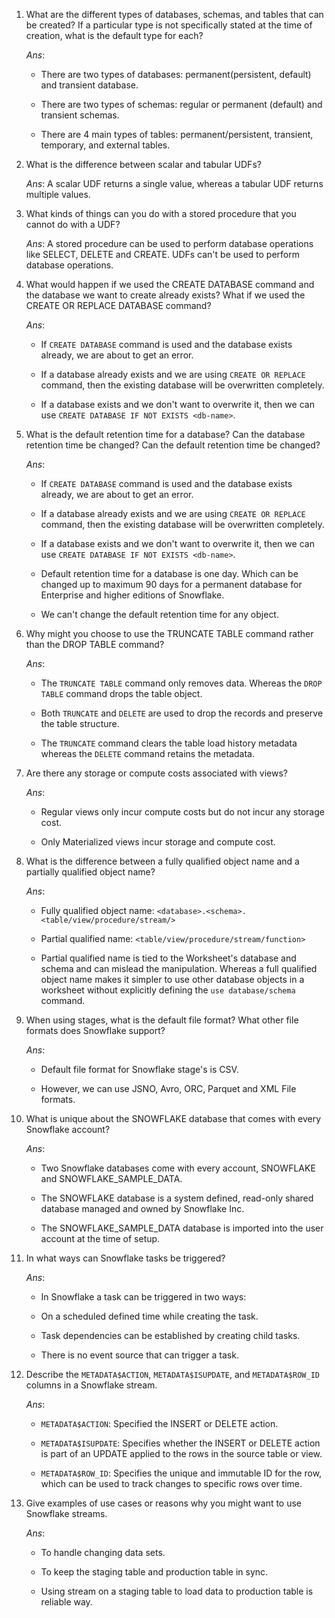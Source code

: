 1. What are the different types of databases, schemas, and tables that can be created? If a particular type is not specifically stated at the time of creation, what is the default type for each?

   _Ans_:

   - There are two types of databases: permanent(persistent, default) and transient database.

   - There are two types of schemas: regular or permanent (default) and transient schemas.

   - There are 4 main types of tables: permanent/persistent, transient, temporary, and external tables.

2. What is the difference between scalar and tabular UDFs?

   _Ans_: A scalar UDF returns a single value, whereas a tabular UDF returns multiple values.

3. What kinds of things can you do with a stored procedure that you cannot do with a UDF?

   _Ans_: A stored procedure can be used to perform database operations like SELECT, DELETE and CREATE. UDFs can't be used to perform database operations.

4. What would happen if we used the CREATE DATABASE command and the database we want to create already exists? What if we used the CREATE OR REPLACE DATABASE command?

   _Ans_:

   - If `CREATE DATABASE` command is used and the database exists already, we are about to get an error.

   - If a database already exists and we are using `CREATE OR REPLACE` command, then the existing database will be overwritten completely.

   - If a database exists and we don't want to overwrite it, then we can use `CREATE DATABASE IF NOT EXISTS <db-name>`.

5. What is the default retention time for a database? Can the database retention time be changed? Can the default retention time be changed?

   _Ans_:
   - If `CREATE DATABASE` command is used and the database exists already, we are about to get an error.

   - If a database already exists and we are using `CREATE OR REPLACE` command, then the existing database will be overwritten completely.

   - If a database exists and we don't want to overwrite it, then we can use `CREATE DATABASE IF NOT EXISTS <db-name>`.

   - Default retention time for a database is one day. Which can be changed up to maximum 90 days for a permanent database for Enterprise and higher editions of Snowflake.

   - We can't change the default retention time for any object.
   
6. Why might you choose to use the TRUNCATE TABLE command rather than the DROP TABLE command?

   _Ans_: 

   - The `TRUNCATE TABLE` command only removes data. Whereas the `DROP TABLE` command drops the table object.

   - Both `TRUNCATE` and `DELETE` are used to drop the records and preserve the table structure.

   - The `TRUNCATE` command clears the table load history metadata whereas the `DELETE` command retains the metadata.


7. Are there any storage or compute costs associated with views?

   _Ans_:

      - Regular views only incur compute costs but do not incur any storage cost.

      - Only Materialized views incur storage and compute cost.


8. What is the difference between a fully qualified object name and a partially qualified object name?

   _Ans_:

   - Fully qualified object name: `<database>.<schema>.<table/view/procedure/stream/>`

   - Partial qualified name: `<table/view/procedure/stream/function>`

   - Partial qualified name is tied to the Worksheet's database and schema and can mislead the manipulation. Whereas a full qualified object name makes it simpler to use other database objects in a worksheet without explicitly defining the `use database/schema` command.

9. When using stages, what is the default file format? What other file formats does Snowflake support?

   _Ans_:

   - Default file format for Snowflake stage's is CSV.

   - However, we can use JSNO, Avro, ORC, Parquet and XML File formats.

10. What is unique about the SNOWFLAKE database that comes with every Snowflake account?

      _Ans_:

      - Two Snowflake databases come with every account, SNOWFLAKE and SNOWFLAKE_SAMPLE_DATA.

      - The SNOWFLAKE database is a system defined, read-only shared database managed and owned by Snowflake Inc.

      - The SNOWFLAKE_SAMPLE_DATA database is imported into the user account at the time of setup.
   
11. In what ways can Snowflake tasks be triggered?

      _Ans_:

      - In Snowflake a task can be triggered in two ways: 

      - On a scheduled defined time while creating the task.

      - Task dependencies can be established by creating child tasks.

      - There is no event source that can trigger a task.

12. Describe the `METADATA$ACTION`, `METADATA$ISUPDATE`, and
    `METADATA$ROW_ID` columns in a Snowflake stream.

      _Ans_:

      - `METADATA$ACTION`: Specified the INSERT or DELETE action.

      - `METADATA$ISUPDATE`: Specifies whether the INSERT or DELETE action is part of an UPDATE applied to the rows in the source table or view.

      - `METADATA$ROW_ID`: Specifies the unique and immutable ID for the row, which can be used to track changes to specific rows over time.


13. Give examples of use cases or reasons why you might want to use Snowflake streams.

      _Ans_:

      - To handle changing data sets.
      
      - To keep the staging table and production table in sync.

      - Using stream on a staging table to load data to production table is reliable way.
